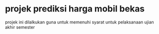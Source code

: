 # projek prediksi harga mobil bekas
projek ini dilalkukan guna untuk memenuhi syarat untuk pelaksanaan ujian akhir semester
